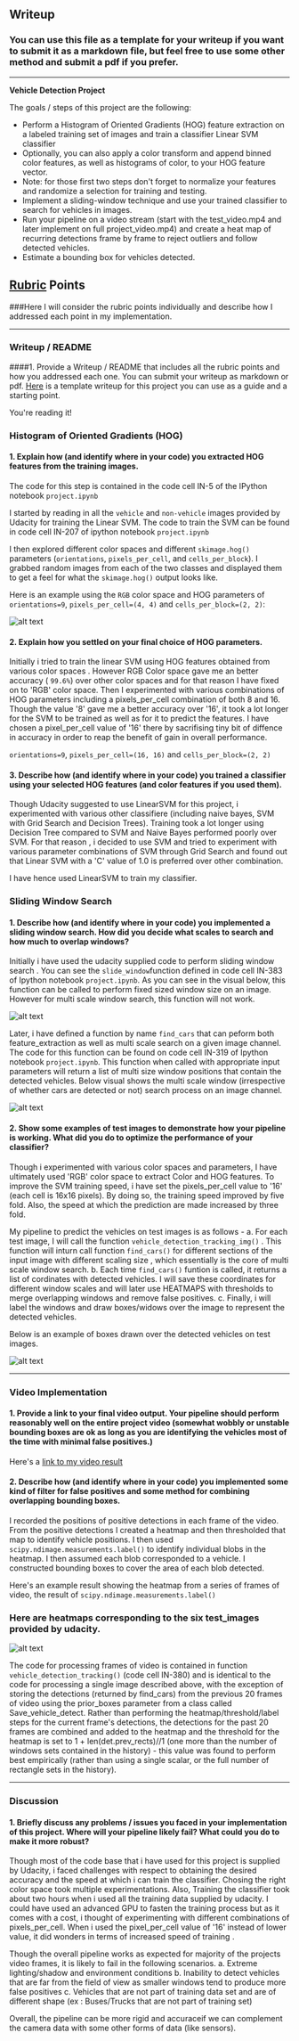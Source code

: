 ## Writeup
### You can use this file as a template for your writeup if you want to submit it as a markdown file, but feel free to use some other method and submit a pdf if you prefer.

---

**Vehicle Detection Project**

The goals / steps of this project are the following:

* Perform a Histogram of Oriented Gradients (HOG) feature extraction on a labeled training set of images and train a classifier Linear SVM classifier
* Optionally, you can also apply a color transform and append binned color features, as well as histograms of color, to your HOG feature vector. 
* Note: for those first two steps don't forget to normalize your features and randomize a selection for training and testing.
* Implement a sliding-window technique and use your trained classifier to search for vehicles in images.
* Run your pipeline on a video stream (start with the test_video.mp4 and later implement on full project_video.mp4) and create a heat map of recurring detections frame by frame to reject outliers and follow detected vehicles.
* Estimate a bounding box for vehicles detected.

[//]: # (Image References)
[image1]: ./examples/car_not_car.png
[image2]: ./examples/HOG_example.jpg
[image3]: ./examples/sliding_windows.jpg
[image4]: ./examples/sliding_window.jpg
[image5]: ./examples/bboxes_and_heat.png
[image6]: ./examples/labels_map.png
[image7]: ./examples/output_bboxes.png

[image8]: ./output_images/HOG_image.png
[image9]: ./output_images/car_detection_test_images.png
[image10]: ./output_images/heatmap_test_images.png
[image11]: ./output_images/multiscale_windows.png
[image12]: ./output_images/sliding_window.png


[video1]: ./project_video_output.mp4

## [Rubric](https://review.udacity.com/#!/rubrics/513/view) Points
###Here I will consider the rubric points individually and describe how I addressed each point in my implementation.  

---
### Writeup / README

####1. Provide a Writeup / README that includes all the rubric points and how you addressed each one.  You can submit your writeup as markdown or pdf.  [Here](https://github.com/udacity/CarND-Vehicle-Detection/blob/master/writeup_template.md) is a template writeup for this project you can use as a guide and a starting point.  

You're reading it!

### Histogram of Oriented Gradients (HOG)

#### 1. Explain how (and identify where in your code) you extracted HOG features from the training images.

The code for this step is contained in the  code cell IN-5 of the IPython notebook `project.ipynb`

I started by reading in all the `vehicle` and `non-vehicle` images provided by Udacity for training the Linear SVM. The code to train the SVM can be found in code cell IN-207 of ipython notebook `project.ipynb`


I then explored different color spaces and different `skimage.hog()` parameters (`orientations`, `pixels_per_cell`, and `cells_per_block`).  I grabbed random images from each of the two classes and displayed them to get a feel for what the `skimage.hog()` output looks like.

Here is an example using the `RGB` color space and HOG parameters of `orientations=9`, `pixels_per_cell=(4, 4)` and `cells_per_block=(2, 2)`:


![alt text][image8]

#### 2. Explain how you settled on your final choice of HOG parameters.

Initially i tried to train the linear SVM using HOG features obtained from various color spaces . However RGB Color space gave me an better accuracy ( `99.6%`) over other color spaces and for that reason I have fixed on to 'RGB' color space. Then I experimented with various combinations of HOG parameters including a pixels_per_cell combination of both 8 and 16. Though the value '8' gave me a better accuracy over '16', it took a lot longer for the SVM to be trained as well as for it to predict the features. I have chosen a pixel_per_cell value of '16' there by sacrifising tiny bit of diffence in accuracy in order to reap the benefit of gain in overall performance.

  `orientations=9`, `pixels_per_cell=(16, 16)` and `cells_per_block=(2, 2)`

#### 3. Describe how (and identify where in your code) you trained a classifier using your selected HOG features (and color features if you used them).

Though Udacity suggested to use LinearSVM for this project, i  experimented with various other classifiere (including naive bayes, SVM with Grid Search and Decision Trees). Training took a lot longer using Decision Tree compared to SVM and Naive Bayes performed poorly over SVM. For that reason , i decided to use SVM and tried to experiment with various parameter combinations of SVM through Grid Search and found out that Linear SVM with a 'C' value of 1.0 is preferred over other combination.

I have hence used LinearSVM to train my classifier.

### Sliding Window Search

#### 1. Describe how (and identify where in your code) you implemented a sliding window search.  How did you decide what scales to search and how much to overlap windows?

Initially i have used the udacity supplied code to perform sliding window search . You can see the `slide_window`function defined in code cell IN-383 of Ipython notebook `project.ipynb`.  As you can see in the visual below, this function can be called to perform fixed sized window size on an image. However for multi scale window search, this function will not work. 


![alt text][image12]

Later, i have defined a function by name `find_cars` that can peform both feature_extraction as well as multi scale search on a given image channel. The code for this function can be found on code cell IN-319 of Ipython notebook `project.ipynb`. This function when called with appropriate input parameters will return a list of multi size window positions that contain the detected vehicles. Below visual shows the  multi scale window (irrespective of whether cars are detected or not) search process on an image channel.

![alt text][image11]

#### 2. Show some examples of test images to demonstrate how your pipeline is working.  What did you do to optimize the performance of your classifier?

Though i experimented with various color spaces and parameters, I have ultimately used 'RGB' color space to extract Color and HOG features. To improve the SVM training speed, i have set the pixels_per_cell value to '16' (each cell is 16x16 pixels). By doing so, the training speed improved by five fold. Also, the speed at which the prediction are made increased by three fold.

My pipeline to predict the vehicles on test images is as follows -
 a. For each test image, I will call the function `vehicle_detection_tracking_img()` . This function will inturn call function `find_cars()` for different sections of the input image with different scaling size , which essentially is the core of multi scale window search.
 b. Each time `find_cars()` funtion is called, it returns a list of cordinates with detected vehicles. I will save these coordinates for different window scales and will later use HEATMAPS with thresholds to  merge overlapping windows and remove false positives.
 c. Finally, i will label the windows and draw boxes/widows over the image to represent the detected vehicles.
 
 Below is an example of boxes drawn over the detected vehicles on test images.

![alt text][image9]


---

### Video Implementation

#### 1. Provide a link to your final video output.  Your pipeline should perform reasonably well on the entire project video (somewhat wobbly or unstable bounding boxes are ok as long as you are identifying the vehicles most of the time with minimal false positives.)

Here's a [link to my video result](./project_video_output.mp4)


#### 2. Describe how (and identify where in your code) you implemented some kind of filter for false positives and some method for combining overlapping bounding boxes.

I recorded the positions of positive detections in each frame of the video.  From the positive detections I created a heatmap and then thresholded that map to identify vehicle positions.  I then used `scipy.ndimage.measurements.label()` to identify individual blobs in the heatmap.  I then assumed each blob corresponded to a vehicle.  I constructed bounding boxes to cover the area of each blob detected.  

Here's an example result showing the heatmap from a series of frames of video, the result of `scipy.ndimage.measurements.label()` 

### Here are heatmaps corresponding to the six test_images provided by udacity.

![alt text][image10]

The code for processing frames of video is contained in function `vehicle_detection_tracking()` (code cell IN-380) and is identical to the code for processing a single image described above, with the exception of storing the detections (returned by find_cars) from the previous 20 frames of video using the prior_boxes parameter from a class called Save_vehicle_detect. Rather than performing the heatmap/threshold/label steps for the current frame's detections, the detections for the past 20 frames are combined and added to the heatmap and the threshold for the heatmap is set to 1 + len(det.prev_rects)//1 (one more than the number of windows sets contained in the history) - this value was found to perform best empirically (rather than using a single scalar, or the full number of rectangle sets in the history).



---

### Discussion

#### 1. Briefly discuss any problems / issues you faced in your implementation of this project.  Where will your pipeline likely fail?  What could you do to make it more robust?

Though most of the code base that i have used for this project is supplied by Udacity, i faced challenges with respect to obtaining the desired  accuracy and the speed at which i can train the classifier. Chosing the right color space took multiple experimentations.
Also, Training the classifier took about two hours when i used all the training data supplied by udacity. I could have used an advanced GPU to fasten the training process but as it comes with a cost, i thought of experimenting with different combinations of pixels_per_cell. When i used the pixel_per_cell value of '16' instead of lower value, it did wonders in terms of increased speed of training .

Though the overall pipeline works as expected for majority of the projects video frames, it is likely to fail in the following scenarios.
 a. Extreme lighting/shadow and environment conditions
 b. Inability to detect vehicles that are far from the field of view as smaller windows tend to produce more false positives
 c. Vehicles that are not part of training data set and are of different shape (ex : Buses/Trucks that are not part of training set)
 
 Overall, the pipeline can be more rigid and accuraceif we can complement the camera data with some other forms of data (like sensors).
 

